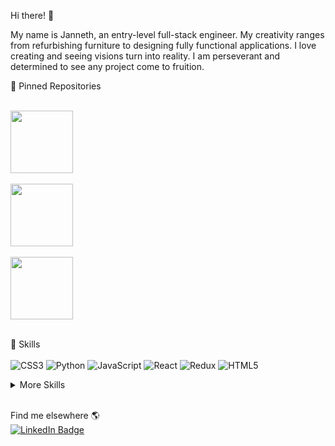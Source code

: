 
Hi there! 👋

My name is Janneth, an entry-level full-stack engineer.  My creativity ranges from refurbishing furniture to designing fully functional applications.  I love creating and seeing visions turn into reality. I am perseverant and determined to see any project come to fruition. 



📌 Pinned Repositories

<br>

<a href="https://github.com/Lambda-School-Labs/PT17_merchant-marketplace-a-fe">
  <img align="center" style="margin:0.5rem, width="70" height="100"" src="https://images.unsplash.com/photo-1532079563951-0c8a7dacddb3?ixid=MnwxMjA3fDB8MHxwaG90by1wYWdlfHx8fGVufDB8fHx8&ixlib=rb-1.2.1&auto=format&fit=crop&w=1050&q=80" />
</a>

<br>
<br>
<a href="https://github.com/Build-Week-African-Marketplace-1-Jun-20">
  <img align="center" style="margin:0.5rem, width="110" height="100"" src="https://images.unsplash.com/photo-1575303093127-18b3c4ef8c41?ixid=MnwxMjA3fDB8MHxzZWFyY2h8Mnx8YWZyaWNhbiUyMG1hcmtldHxlbnwwfHwwfHw%3D&ixlib=rb-1.2.1&auto=format&fit=crop&w=500&q=60" />
</a>
<br>
<br>
<a href="https://github.com/BW-Water-My-Plants2/back-end">
  <img align="center" style="margin:0.5rem, width="280" height="100"" src="https://images.unsplash.com/photo-1602142937821-6d9cf950d17c?ixid=MnwxMjA3fDB8MHxwaG90by1wYWdlfHx8fGVufDB8fHx8&ixlib=rb-1.2.1&auto=format&fit=crop&w=800&q=80" />
</a>

<br>
<br>


💼 Skills
<br>
<br>
<img alt="CSS3" src="https://img.shields.io/badge/css3%20-%231572B6.svg?&style=for-the-badge&logo=css3&logoColor=white"/>
<img alt="Python" src="https://img.shields.io/badge/python%20-%2314354C.svg?&style=for-the-badge&logo=python&logoColor=white"/>
<img alt="JavaScript" src="https://img.shields.io/badge/javascript%20-%23323330.svg?&style=for-the-badge&logo=javascript&logoColor=%23F7DF1E"/>
<img alt="React" src="https://img.shields.io/badge/react%20-%2320232a.svg?&style=for-the-badge&logo=react&logoColor=%2361DAFB"/>
<img alt="Redux" src="https://img.shields.io/badge/redux%20-%23593d88.svg?&style=for-the-badge&logo=redux&logoColor=white"/>
<img alt="HTML5" src="https://img.shields.io/badge/html5%20-%23E34F26.svg?&style=for-the-badge&logo=html5&logoColor=white"/>
<br>

<details>
<summary>More Skills</summary>
<br>


<img alt="Express.js" src="https://img.shields.io/badge/express.js%20-%23404d59.svg?&style=for-the-badge"/>
<img alt="NodeJS" src="https://img.shields.io/badge/node.js%20-%2343853D.svg?&style=for-the-badge&logo=node.js&logoColor=white"/>
<img alt="Bootstrap" src="https://img.shields.io/badge/bootstrap%20-%23563D7C.svg?&style=for-the-badge&logo=bootstrap&logoColor=white"/>
<img alt="Ant-Design" src="https://img.shields.io/badge/-Ant%20Design-%230170FE?&style=for-the-badge&logo=ant-design&logoColor=white"/>
<img alt="Figma" src="https://img.shields.io/badge/figma%20-%23F24E1E.svg?&style=for-the-badge&logo=figma&logoColor=white"/>
<img alt="Visual Studio Code" src="https://img.shields.io/badge/Visual%20Studio%20Code-0078d7.svg?&style=for-the-badge&logo=visual-studio-code&logoColor=white"/>
<img alt="MySQL" src="https://img.shields.io/badge/mysql-%2300f.svg?&style=for-the-badge&logo=mysql&logoColor=white"/>
<img alt="SQLite" src ="https://img.shields.io/badge/sqlite-%2307405e.svg?&style=for-the-badge&logo=sqlite&logoColor=white"/>
<img alt="Jest" src="https://img.shields.io/badge/-jest-%23C21325?&style=for-the-badge&logo=jest&logoColor=white"/>
<img alt="Spotify" src="https://img.shields.io/badge/Spotify-1ED760?style=for-the-badge&logo=spotify&logoColor=white" />
...
</details>
<br>

Find me elsewhere 🌎
<br>
[![LinkedIn Badge](https://img.shields.io/badge/LinkedIn-Profile-informational?style=flat&logo=linkedin&logoColor=white&color=0D76A8)](https://www.linkedin.com/in/janneth-williams/)

